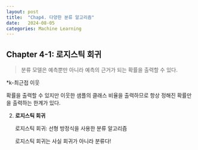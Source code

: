 ```yaml
---
layout: post
title:  "Chap4. 다양한 분류 알고리즘"
date:   2024-08-05
categories: Machine Learning
---
```


## Chapter 4-1: 로지스틱 회귀

> 분류 모델은 예측뿐만 아니라 예측의 근거가 되는 확률을 출력할 수 있다. 

*k-최근접 이웃

확률을 출력할 수 있지만 이웃한 샘플의 클래스 비율을 출력하므로 항상 정해진 확률만을 출력하는 한계가 있다. 

2. **로지스틱 회귀**

   로지스틱 회귀: 선형 방정식을 사용한 분류 알고리즘

   로지스틱 회귀는 사실 회귀가 아니라 분류다!
